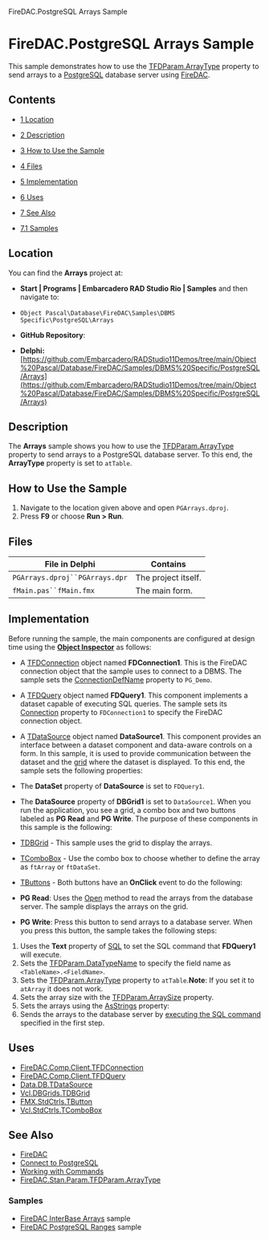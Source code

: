 FireDAC.PostgreSQL Arrays Sample[]()
# FireDAC.PostgreSQL Arrays Sample 


This sample demonstrates how to use the [TFDParam.ArrayType](http://docwiki.embarcadero.com/Libraries/en/FireDAC.Stan.Param.TFDParam.ArrayType) property to send arrays to a [PostgreSQL](http://docwiki.embarcadero.com/RADStudio/en/Connect_to_PostgreSQL_(FireDAC)) database server using [FireDAC](http://docwiki.embarcadero.com/RADStudio/en/FireDAC).
## Contents



* [1 Location](#Location)
* [2 Description](#Description)
* [3 How to Use the Sample](#How_to_Use_the_Sample)
* [4 Files](#Files)
* [5 Implementation](#Implementation)
* [6 Uses](#Uses)
* [7 See Also](#See_Also)

* [7.1 Samples](#Samples)


## Location 

You can find the **Arrays** project at:
* **Start | Programs | Embarcadero RAD Studio Rio | Samples** and then navigate to:

* `Object Pascal\Database\FireDAC\Samples\DBMS Specific\PostgreSQL\Arrays`

* **GitHub Repository**:

* **Delphi:**[https://github.com/Embarcadero/RADStudio11Demos/tree/main/Object%20Pascal/Database/FireDAC/Samples/DBMS%20Specific/PostgreSQL/Arrays](https://github.com/Embarcadero/RADStudio11Demos/tree/main/Object%20Pascal/Database/FireDAC/Samples/DBMS%20Specific/PostgreSQL/Arrays)

## Description 

The **Arrays** sample shows you how to use the [TFDParam.ArrayType](http://docwiki.embarcadero.com/Libraries/en/FireDAC.Stan.Param.TFDParam.ArrayType) property to send arrays to a PostgreSQL database server. To this end, the **ArrayType** property is set to `atTable`.
## How to Use the Sample 


1.  Navigate to the location given above and open `PGArrays.dproj`.
2.  Press **F9** or choose **Run > Run**.

## Files 



| File in Delphi                 | Contains            |
| ------------------------------ | ------------------- |
| `PGArrays.dproj``PGArrays.dpr` | The project itself. |
| `fMain.pas``fMain.fmx`         | The main form.      |


## Implementation 

Before running the sample, the main components are configured at design time using the **[Object Inspector](http://docwiki.embarcadero.com/RADStudio/en/Object_Inspector)** as follows:
*  A [TFDConnection](http://docwiki.embarcadero.com/Libraries/en/FireDAC.Comp.Client.TFDConnection) object named **FDConnection1**. This is the FireDAC connection object that the sample uses to connect to a DBMS. The sample sets the [ConnectionDefName](http://docwiki.embarcadero.com/Libraries/en/FireDAC.Comp.Client.TFDCustomConnection.ConnectionDefName) property to `PG_Demo`.

*  A [TFDQuery](http://docwiki.embarcadero.com/Libraries/en/FireDAC.Comp.Client.TFDQuery) object named **FDQuery1**. This component implements a dataset capable of executing SQL queries. The sample sets its [Connection](http://docwiki.embarcadero.com/Libraries/en/FireDAC.Comp.Client.TFDRdbmsDataSet.Connection) property to `FDConnection1` to specify the FireDAC connection object.

*  A [TDataSource](http://docwiki.embarcadero.com/Libraries/en/Data.DB.TDataSource) object named **DataSource1**. This component provides an interface between a dataset component and data-aware controls on a form. In this sample, it is used to provide communication between the dataset and the [grid](http://docwiki.embarcadero.com/Libraries/en/Vcl.DBGrids.TDBGrid) where the dataset is displayed. To this end, the sample sets the following properties:

*  The **DataSet** property of **DataSource** is set to `FDQuery1`.
*  The **DataSource** property of **DBGrid1** is set to `DataSource1`.
When you run the application, you see a grid, a combo box and two buttons labeled as **PG Read** and **PG Write**. The purpose of these components in this sample is the following:
* [TDBGrid](http://docwiki.embarcadero.com/Libraries/en/Vcl.DBGrids.TDBGrid) - This sample uses the grid to display the arrays.
* [TComboBox](http://docwiki.embarcadero.com/Libraries/en/Vcl.StdCtrls.TComboBox) - Use the combo box to choose whether to define the array as `ftArray` or `ftDataSet`.
* [TButtons](http://docwiki.embarcadero.com/Libraries/en/Vcl.StdCtrls.TButton) - Both buttons have an **OnClick** event to do the following:

* **PG Read**:
Uses the [Open](http://docwiki.embarcadero.com/Libraries/en/FireDAC.Comp.Client.TFDRdbmsDataSet.Open) method to read the arrays from the database server. The sample displays the arrays on the grid.

* **PG Write**:
Press this button to send arrays to a database server. When you press this button, the sample takes the following steps:

1.  Uses the **Text** property of [SQL](http://docwiki.embarcadero.com/Libraries/en/FireDAC.Comp.Client.TFDQuery.SQL) to set the SQL command that **FDQuery1** will execute.
2.  Sets the [TFDParam.DataTypeName](http://docwiki.embarcadero.com/Libraries/en/FireDAC.Stan.Param.TFDParam.DataTypeName) to specify the field name as `<TableName>.<FieldName>`.
3.  Sets the [TFDParam.ArrayType](http://docwiki.embarcadero.com/Libraries/en/FireDAC.Stan.Param.TFDParam.ArrayType) property to `atTable`.**Note**: If you set it to `atArray` it does not work.
4.  Sets the array size with the [TFDParam.ArraySize](http://docwiki.embarcadero.com/Libraries/en/FireDAC.Stan.Param.TFDParam.ArraySize) property.
5.  Sets the arrays using the [AsStrings](http://docwiki.embarcadero.com/Libraries/en/FireDAC.Stan.Param.TFDMacro.AsString) property:
6.  Sends the arrays to the database server by [executing the SQL command](http://docwiki.embarcadero.com/Libraries/en/FireDAC.Comp.Client.TFDCustomQuery.ExecSQL) specified in the first step.

## Uses 


* [FireDAC.Comp.Client.TFDConnection](http://docwiki.embarcadero.com/Libraries/en/FireDAC.Comp.Client.TFDConnection)
* [FireDAC.Comp.Client.TFDQuery](http://docwiki.embarcadero.com/Libraries/en/FireDAC.Comp.Client.TFDQuery)
* [Data.DB.TDataSource](http://docwiki.embarcadero.com/Libraries/en/Data.DB.TDataSource)
* [Vcl.DBGrids.TDBGrid](http://docwiki.embarcadero.com/Libraries/en/Vcl.DBGrids.TDBGrid)
* [FMX.StdCtrls.TButton](http://docwiki.embarcadero.com/Libraries/en/FMX.StdCtrls.TButton)
* [Vcl.StdCtrls.TComboBox](http://docwiki.embarcadero.com/Libraries/en/Vcl.StdCtrls.TComboBox)

## See Also 


* [FireDAC](http://docwiki.embarcadero.com/RADStudio/en/FireDAC)
* [Connect to PostgreSQL](http://docwiki.embarcadero.com/RADStudio/en/Connect_to_PostgreSQL_(FireDAC))
* [Working with Commands](http://docwiki.embarcadero.com/RADStudio/en/Working_with_Commands_(FireDAC))
* [FireDAC.Stan.Param.TFDParam.ArrayType](http://docwiki.embarcadero.com/Libraries/en/FireDAC.Stan.Param.TFDParam.ArrayType)

### Samples 


* [FireDAC InterBase Arrays](http://docwiki.embarcadero.com/CodeExamples/en/FireDAC.InterBase_Arrays_Sample) sample
* [FireDAC PostgreSQL Ranges](http://docwiki.embarcadero.com/CodeExamples/en/FireDAC.PostgreSQL_Ranges_Sample) sample





